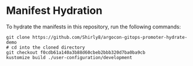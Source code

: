 # Manifest Hydration

To hydrate the manifests in this repository, run the following commands:

```shell
git clone https://github.com/Shirly8/argocon-gitops-promoter-hydrate-demo
# cd into the cloned directory
git checkout f0cdb61a140a3b88d60cbeb2bbb320d7ba0ba9cb
kustomize build ./user-configuration/development
```
